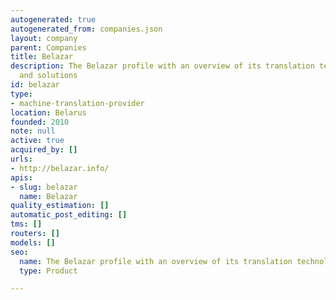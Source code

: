```yaml
---
autogenerated: true
autogenerated_from: companies.json
layout: company
parent: Companies
title: Belazar
description: The Belazar profile with an overview of its translation technologies
  and solutions
id: belazar
type:
- machine-translation-provider
location: Belarus
founded: 2010
note: null
active: true
acquired_by: []
urls:
- http://belazar.info/
apis:
- slug: belazar
  name: Belazar
quality_estimation: []
automatic_post_editing: []
tms: []
routers: []
models: []
seo:
  name: The Belazar profile with an overview of its translation technologies and solutions
  type: Product

---
```


